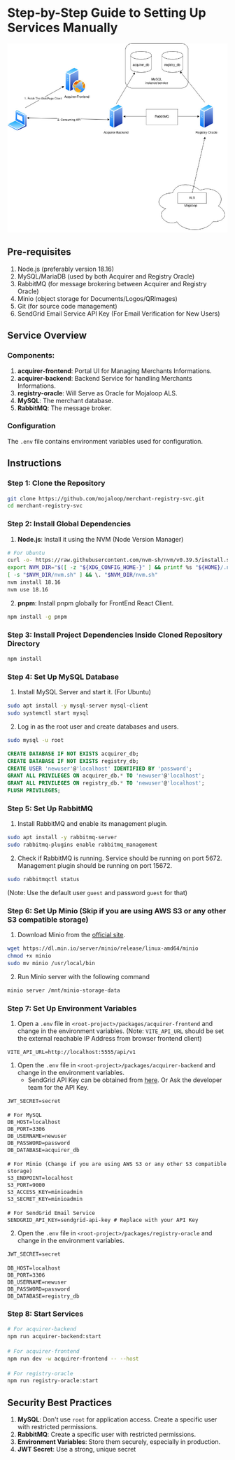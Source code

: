 # Step-by-Step Guide to Setting Up Services Manually

![Draw.io Diagram](./Services.jpg)

## Pre-requisites

1. Node.js (preferably version 18.16)
2. MySQL/MariaDB (used by both Acquirer and Registry Oracle)
3. RabbitMQ (for message brokering between Acquirer and Registry Oracle)
4. Minio (object storage for Documents/Logos/QRImages)
5. Git (for source code management)
6. SendGrid Email Service API Key (For Email Verification for New Users)

## Service Overview

### Components:

1. **acquirer-frontend**: Portal UI for Managing Merchants Informations.
2. **acquirer-backend**: Backend Service for handling Merchants Informations.
3. **registry-oracle**: Will Serve as Oracle for Mojaloop ALS.
4. **MySQL**: The merchant database.
5. **RabbitMQ**: The message broker.

### Configuration

The `.env` file contains environment variables used for configuration.

## Instructions

### Step 1: Clone the Repository

```bash
git clone https://github.com/mojaloop/merchant-registry-svc.git
cd merchant-registry-svc
```

### Step 2: Install Global Dependencies

1. **Node.js**: Install it using the NVM (Node Version Manager)
```bash
# For Ubuntu
curl -o- https://raw.githubusercontent.com/nvm-sh/nvm/v0.39.5/install.sh | bash
export NVM_DIR="$([ -z "${XDG_CONFIG_HOME-}" ] && printf %s "${HOME}/.nvm" || printf %s "${XDG_CONFIG_HOME}/nvm")"
[ -s "$NVM_DIR/nvm.sh" ] && \. "$NVM_DIR/nvm.sh"
nvm install 18.16
nvm use 18.16

```
2. **pnpm**: Install pnpm globally for FrontEnd React Client.

```bash
npm install -g pnpm
```

### Step 3: Install Project Dependencies Inside Cloned Repository Directory

```bash
npm install
```

### Step 4: Set Up MySQL Database

1. Install MySQL Server and start it. (For Ubuntu)
```bash
sudo apt install -y mysql-server mysql-client
sudo systemctl start mysql
```

2. Log in as the root user and create databases and users.

```bash
sudo mysql -u root
```

```sql
CREATE DATABASE IF NOT EXISTS acquirer_db;
CREATE DATABASE IF NOT EXISTS registry_db;
CREATE USER 'newuser'@'localhost' IDENTIFIED BY 'password';
GRANT ALL PRIVILEGES ON acquirer_db.* TO 'newuser'@'localhost';
GRANT ALL PRIVILEGES ON registry_db.* TO 'newuser'@'localhost';
FLUSH PRIVILEGES;
```

### Step 5: Set Up RabbitMQ

1. Install RabbitMQ and enable its management plugin.

```bash
sudo apt install -y rabbitmq-server
sudo rabbitmq-plugins enable rabbitmq_management
```

2. Check if RabbitMQ is running. Service should be running on port 5672. Management plugin should be running on port 15672.
```bash
sudo rabbitmqctl status
```
(Note: Use the default user `guest` and password `guest` for that)


### Step 6: Set Up Minio (Skip if you are using AWS S3 or any other S3 compatible storage)

1. Download Minio from the [official site](https://min.io/download#/linux).
```bash
wget https://dl.min.io/server/minio/release/linux-amd64/minio
chmod +x minio
sudo mv minio /usr/local/bin
```

2. Run Minio server with the following command
```bash
minio server /mnt/minio-storage-data
```

### Step 7: Set Up Environment Variables

1. Open a `.env` file in `<root-project>/packages/acquirer-frontend` and change in the environment variables.
(Note: `VITE_API_URL` should be set the external reachable IP Address from browser frontend client)
```
VITE_API_URL=http://localhost:5555/api/v1
```

1. Open the `.env` file in `<root-project>/packages/acquirer-backend` and change in the environment variables.
    - SendGrid API Key can be obtained from [here](https://app.sendgrid.com/settings/api_keys). Or Ask the developer team for the API Key.

```
JWT_SECRET=secret

# For MySQL
DB_HOST=localhost
DB_PORT=3306
DB_USERNAME=newuser
DB_PASSWORD=password
DB_DATABASE=acquirer_db 

# For Minio (Change if you are using AWS S3 or any other S3 compatible storage)
S3_ENDPOINT=localhost
S3_PORT=9000
S3_ACCESS_KEY=minioadmin
S3_SECRET_KEY=minioadmin

# For SendGrid Email Service
SENDGRID_API_KEY=sendgrid-api-key # Replace with your API Key
```

2. Open the `.env` file in `<root-project>/packages/registry-oracle` and change in the environment variables.

```
JWT_SECRET=secret

DB_HOST=localhost
DB_PORT=3306
DB_USERNAME=newuser
DB_PASSWORD=password
DB_DATABASE=registry_db
```

### Step 8: Start Services

```bash
# For acquirer-backend
npm run acquirer-backend:start

# For acquirer-frontend
npm run dev -w acquirer-frontend -- --host

# For registry-oracle
npm run registry-oracle:start
```

## Security Best Practices

1. **MySQL**: Don't use `root` for application access. Create a specific user with restricted permissions.
2. **RabbitMQ**: Create a specific user with restricted permissions.
3. **Environment Variables**: Store them securely, especially in production.
4. **JWT Secret**: Use a strong, unique secret
